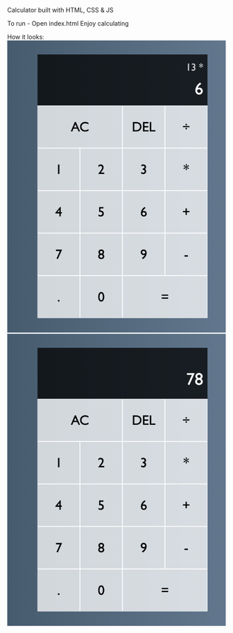 Calculator built with HTML, CSS & JS

To run - 
Open index.html
Enjoy calculating

How it looks:
<img src='./assets/Calculator.png'>
<img src='./assets/Calculated.png'>